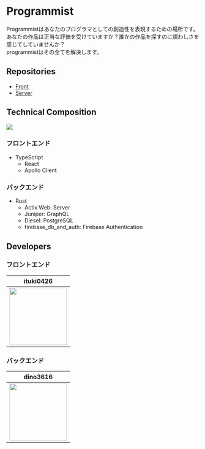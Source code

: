 # Programmist

Programmistはあなたのプログラマとしての創造性を表現するための場所です。  
あなたの作品は正当な評価を受けていますか？誰かの作品を探すのに煩わしさを感じてしていませんか？  
programmistはその全てを解決します。

## Repositories

* [Front](https://github.com/Factorialers/Programmist-Front)
* [Server](https://github.com/Factorialers/Programmist-Server)

## Technical Composition

![](https://user-images.githubusercontent.com/85730998/158018937-a66943fb-82a9-4fcf-bee5-03a7cd620f92.png)

### フロントエンド

* TypeScript
  * React
  * Apollo Client

### バックエンド

* Rust
  * Actix Web: Server
  * Juniper: GraphQL
  * Diesel: PostgreSQL
  * firebase_db_and_auth: Firebase Authentication

## Developers

### フロントエンド

|ituki0426|
|:-:|
|[<img src="https://github.com/ituki0426.png" width="150px">](https://github.com/ituki0426)|

### バックエンド

|dino3616|
|:-:|
|[<img src="https://github.com/dino3616.png" width="150px">](https://github.com/dino3616)|